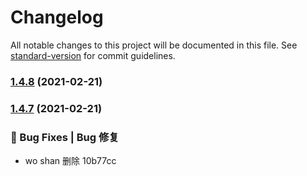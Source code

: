 # Changelog

All notable changes to this project will be documented in this file. See [standard-version](https://github.com/conventional-changelog/standard-version) for commit guidelines.

### [1.4.8](///compare/v1.4.7...v1.4.8) (2021-02-21)

### [1.4.7](///compare/v1.4.6...v1.4.7) (2021-02-21)


### 🐛 Bug Fixes | Bug 修复

* wo shan 删除 10b77cc

